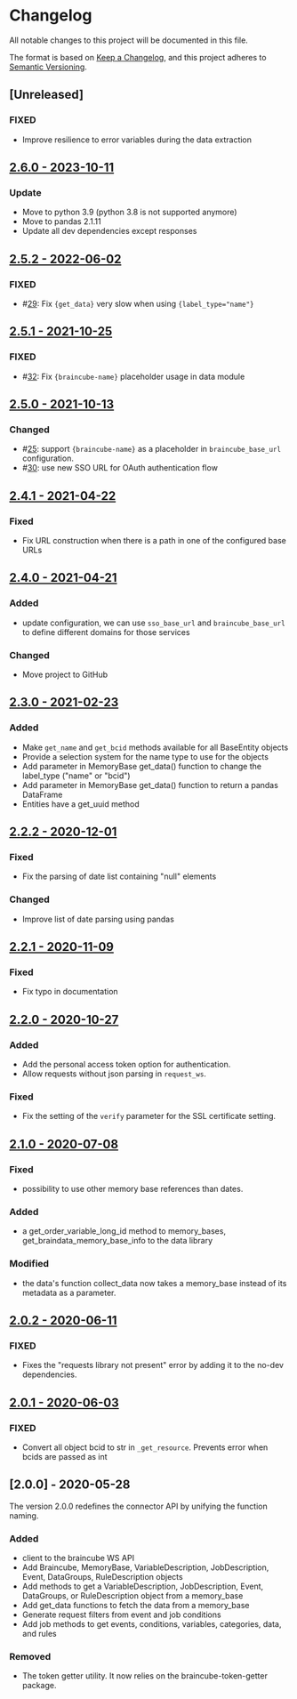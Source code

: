 # Changelog
All notable changes to this project will be documented in this file.

The format is based on [Keep a Changelog](https://keepachangelog.com/en/1.0.0/),
and this project adheres to [Semantic Versioning](https://semver.org/spec/v2.0.0.html).

## [Unreleased]

### FIXED
- Improve resilience to error variables during the data extraction

## [2.6.0 - 2023-10-11](https://github.com/braincube-io/python-connector/compare/2.5.1...2.6.0)

### Update
- Move to python 3.9 (python 3.8 is not supported anymore)
- Move to pandas 2.1.11
- Update all dev dependencies except responses

## [2.5.2 - 2022-06-02](https://github.com/braincube-io/python-connector/compare/2.5.1...2.5.2)

### FIXED

- #[29](https://github.com/braincube-io/python-connector/issues/29): Fix `{get_data}` very slow when using `{label_type="name"}`

## [2.5.1 - 2021-10-25](https://github.com/braincube-io/python-connector/compare/2.5.0...2.5.1)

### FIXED

- #[32](https://github.com/braincube-io/python-connector/issues/32): Fix `{braincube-name}` placeholder usage in data module

## [2.5.0 - 2021-10-13](https://github.com/braincube-io/python-connector/compare/2.4.1...2.5.0)

### Changed

- #[25](https://github.com/braincube-io/python-connector/issues/25): support `{braincube-name}` as a placeholder in `braincube_base_url` configuration.
- #[30](https://github.com/braincube-io/python-connector/issues/25): use new SSO URL for OAuth authentication flow

## [2.4.1 - 2021-04-22](https://github.com/braincube-io/python-connector/compare/2.4.0...2.4.1)

### Fixed

- Fix URL construction when there is a path in one of the configured base URLs

## [2.4.0 - 2021-04-21](https://github.com/braincube-io/python-connector/compare/2.3.0...2.4.0)

### Added

- update configuration, we can use `sso_base_url` and `braincube_base_url` to define different domains for those services

### Changed

- Move project to GitHub

## [2.3.0 - 2021-02-23](https://github.com/braincube-io/python-connector/compare/2.2.2...2.3.0)

### Added
- Make `get_name` and `get_bcid` methods available for all BaseEntity objects
- Provide a selection system for the name type to use for the objects
- Add parameter in MemoryBase get_data() function to change the label_type ("name" or "bcid")
- Add parameter in MemoryBase get_data() function to return a pandas DataFrame
- Entities have a get_uuid method

## [2.2.2 - 2020-12-01](https://github.com/braincube-io/python-connector/compare/2.2.1...2.2.2)

### Fixed
 - Fix the parsing of date list containing "null" elements

### Changed
 - Improve list of date parsing using pandas

## [2.2.1 - 2020-11-09](https://github.com/braincube-io/python-connector/compare/2.2.0...2.2.1)

### Fixed
 - Fix typo in documentation

## [2.2.0 - 2020-10-27](https://github.com/braincube-io/python-connector/compare/2.1.0...2.2.0)

### Added
 - Add the personal access token option for authentication.
 - Allow requests without json parsing in `request_ws`.
### Fixed
 - Fix the setting of the `verify` parameter for the SSL certificate setting.

## [2.1.0 - 2020-07-08](https://github.com/braincube-io/python-connector/compare/2.0.2...2.1.0)

### Fixed
 - possibility to use other memory base references than dates.

### Added
 - a get_order_variable_long_id method to memory_bases, get_braindata_memory_base_info to the data library

### Modified
 - the data's function collect_data now takes a memory_base instead of its metadata as a parameter.

## [2.0.2 - 2020-06-11](https://github.com/braincube-io/python-connector/compare/2.0.1...2.0.2)

### FIXED
 - Fixes the "requests library not present" error by adding it to the no-dev dependencies.

## [2.0.1 - 2020-06-03](https://github.com/braincube-io/python-connector/compare/2.0.0...2.0.1)

### FIXED
 - Convert all object bcid to str in `_get_resource`. Prevents error when bcids are passed as int

## [2.0.0] - 2020-05-28
The version 2.0.0 redefines the connector API by unifying the function naming.

### Added
- client to the braincube WS API
- Add Braincube, MemoryBase, VariableDescription, JobDescription, Event, DataGroups, RuleDescription objects
- Add methods to get a VariableDescription, JobDescription, Event, DataGroups, or RuleDescription object from a memory_base
- Add get_data functions to fetch the data from a memory_base
- Generate request filters from event and job conditions
- Add job methods to get events, conditions, variables, categories, data, and rules

### Removed
 - The token getter utility. It now relies on the braincube-token-getter package.
